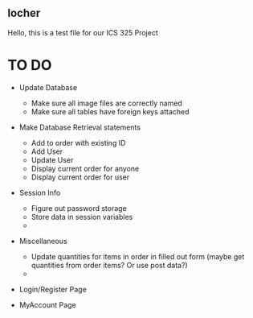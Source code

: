 ## locher

Hello, this is a test file for our ICS 325 Project

# TO DO

- Update Database
    - Make sure all image files are correctly named
    - Make sure all tables have foreign keys attached

- Make Database Retrieval statements
    - Add to order with existing ID
    - Add User
    - Update User
    - Display current order for anyone
    - Display current order for user

- Session Info
    - Figure out password storage
    - Store data in session variables
    - 

- Miscellaneous
    - Update quantities for items in order in filled out form (maybe get quantities from order items? Or use post data?)
    - 

- Login/Register Page

- MyAccount Page
